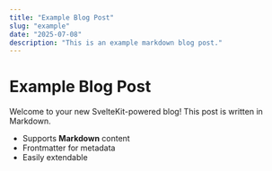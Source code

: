 ```yaml
---
title: "Example Blog Post"
slug: "example"
date: "2025-07-08"
description: "This is an example markdown blog post."
---
```


# Example Blog Post

Welcome to your new SvelteKit-powered blog! This post is written in Markdown.

- Supports **Markdown** content
- Frontmatter for metadata
- Easily extendable

